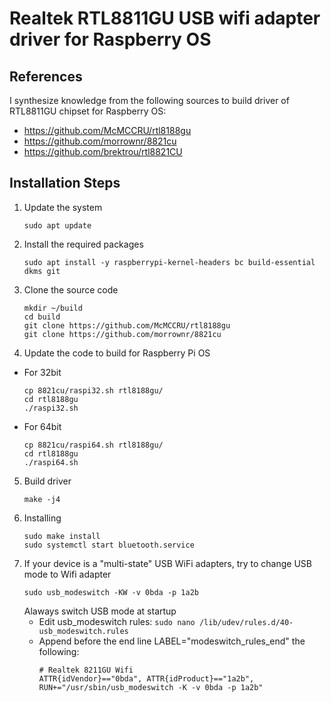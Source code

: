 # Realtek RTL8811GU USB wifi adapter driver for Raspberry OS
## References
I synthesize knowledge from the following sources to build driver of RTL8811GU chipset for Raspberry OS:
- https://github.com/McMCCRU/rtl8188gu
- https://github.com/morrownr/8821cu
- https://github.com/brektrou/rtl8821CU

## Installation Steps
1. Update the system
   ```
   sudo apt update
   ```
2. Install the required packages
   ```
   sudo apt install -y raspberrypi-kernel-headers bc build-essential dkms git
   ```
3. Clone the source code
   ```
   mkdir ~/build
   cd build
   git clone https://github.com/McMCCRU/rtl8188gu
   git clone https://github.com/morrownr/8821cu
   ```
4. Update the code to build for Raspberry Pi OS
- For 32bit
   ```
   cp 8821cu/raspi32.sh rtl8188gu/
   cd rtl8188gu
   ./raspi32.sh
   ```
- For 64bit
   ```
   cp 8821cu/raspi64.sh rtl8188gu/
   cd rtl8188gu
   ./raspi64.sh
   ```
5. Build driver
   ```
   make -j4
   ```
6. Installing
   ```
   sudo make install
   sudo systemctl start bluetooth.service
   ```
7. If your device is a "multi-state" USB WiFi adapters, try to change USB mode to Wifi adapter
   ```
   sudo usb_modeswitch -KW -v 0bda -p 1a2b
   ```
   Alaways switch USB mode at startup
   - Edit usb_modeswitch rules: ```sudo nano /lib/udev/rules.d/40-usb_modeswitch.rules```
   - Append before the end line LABEL="modeswitch_rules_end" the following:
     ```
     # Realtek 8211GU Wifi
     ATTR{idVendor}=="0bda", ATTR{idProduct}=="1a2b", RUN+="/usr/sbin/usb_modeswitch -K -v 0bda -p 1a2b"
     ```
